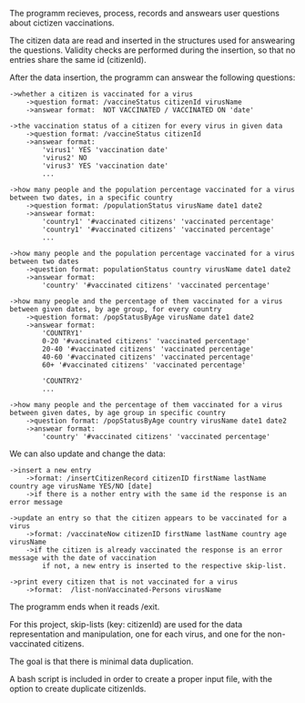 The programm recieves, process, records and answears user questions about cictizen vaccinations.

The citizen data are read and inserted in the structures used for answearing the questions.
Validity checks are performed during the insertion, so that no entries share the same id (citizenId).

After the data insertion, the programm can answear the following questions:

	->whether a citizen is vaccinated for a virus
		->question format: /vaccineStatus citizenId virusName
		->answear format:  NOT VACCINATED / VACCINATED ON 'date'

	->the vaccination status of a citizen for every virus in given data
		->question format: /vaccineStatus citizenId
		->answear format:  
			'virus1' YES 'vaccination date'
			'virus2' NO
			'virus3' YES 'vaccination date'
			...

	->how many people and the population percentage vaccinated for a virus between two dates, in a specific country
		->question format: /populationStatus virusName date1 date2
		->answear format:
			'country1' '#vaccinated citizens' 'vaccinated percentage'
			'country1' '#vaccinated citizens' 'vaccinated percentage'
			...

	->how many people and the population percentage vaccinated for a virus between two dates
		->question format: populationStatus country virusName date1 date2
		->answear format:
			'country' '#vaccinated citizens' 'vaccinated percentage'

	->how many people and the percentage of them vaccinated for a virus between given dates, by age group, for every country
		->question format: /popStatusByAge virusName date1 date2
		->answear format:
			'COUNTRY1' 
			0-20 '#vaccinated citizens' 'vaccinated percentage'
			20-40 '#vaccinated citizens' 'vaccinated percentage'
			40-60 '#vaccinated citizens' 'vaccinated percentage'
			60+ '#vaccinated citizens' 'vaccinated percentage'

			'COUNTRY2'
			...

	->how many people and the percentage of them vaccinated for a virus between given dates, by age group in specific country
		->question format: /popStatusByAge country virusName date1 date2
		->answear format:
			'country' '#vaccinated citizens' 'vaccinated percentage'

We can also update and change the data:

	->insert a new entry
		->format: /insertCitizenRecord citizenID firstName lastName country age virusName YES/NO [date]
		->if there is a nother entry with the same id the response is an error message

	->update an entry so that the citizen appears to be vaccinated for a virus
		->format: /vaccinateNow citizenID firstName lastName country age virusName 
		->if the citizen is already vaccinated the response is an error message with the date of vaccination
			if not, a new entry is inserted to the respective skip-list.

	->print every citizen that is not vaccinated for a virus
		->format:  /list-nonVaccinated-Persons virusName

The programm ends when it reads /exit.

For this project, skip-lists (key: citizenId) are used for the data representation and manipulation, one for each virus,
and one for the non-vaccinated citizens.

The goal is that there is minimal data duplication.

A bash script is included in order to create a proper input file, with the option to create duplicate citizenIds.
